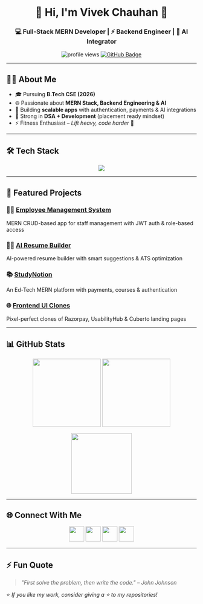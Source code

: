 <h1 align="center">🚀 Hi, I'm Vivek Chauhan 👋</h1>
<h3 align="center">
💻 Full-Stack MERN Developer | ⚡ Backend Engineer | 🤖 AI Integrator
</h3>

<p align="center">
<img src="https://komarev.com/ghpvc/?username=Vivek004&label=Profile%20Views&color=blueviolet&style=flat" alt="profile views"/>
<a href="https://github.com/Vivek004?tab=followers"><img src="https://img.shields.io/github/followers/Vivek004?label=Followers&style=social" alt="GitHub Badge"></a>
</p>

---

## 🧑‍🚀 About Me
- 🎓 Pursuing **B.Tech CSE (2026)**  
- 🌐 Passionate about **MERN Stack, Backend Engineering & AI**  
- 🚀 Building **scalable apps** with authentication, payments & AI integrations  
- 🧩 Strong in **DSA + Development** (placement ready mindset)  
- ⚡ Fitness Enthusiast – *Lift heavy, code harder* 💪  

---

## 🛠️ Tech Stack

<p align="center">
<img src="https://skillicons.dev/icons?i=js,ts,react,redux,storybook,html,css,tailwind,mongodb,express,nodejs,c,cpp,java,python,git,github,postman,vscode,figma,docker" />
</p>

---

## 🚀 Featured Projects

### 👨‍💼 [Employee Management System](#)  
MERN CRUD-based app for staff management with JWT auth & role-based access  

### 🧑‍💻 [AI Resume Builder](#)  
AI-powered resume builder with smart suggestions & ATS optimization  

### 📚 [StudyNotion](#)  
An Ed-Tech MERN platform with payments, courses & authentication  

### 🌐 [Frontend UI Clones](#)  
Pixel-perfect clones of Razorpay, UsabilityHub & Cuberto landing pages  

---

## 📊 GitHub Stats

<p align="center">
<img src="https://github-readme-stats.vercel.app/api?username=Vivek004&show_icons=true&theme=tokyonight" height="180"/>
<img src="https://github-readme-streak-stats.herokuapp.com/?user=Vivek004&theme=tokyonight" height="180"/>
</p>

<p align="center">
<img src="https://github-readme-stats.vercel.app/api/top-langs/?username=Vivek004&layout=compact&theme=tokyonight" height="160"/>
</p>

---

## 🌐 Connect With Me  

<p align="center">
  <a href="https://linkedin.com/in/vivek004"><img src="https://skillicons.dev/icons?i=linkedin" height="40"></a>
  <a href="mailto:er.vivekchauhan1@gmail.com"><img src="https://skillicons.dev/icons?i=gmail" height="40"></a>
  <a href="https://discord.com/users/vivek004"><img src="https://skillicons.dev/icons?i=discord" height="40"></a>
  <a href="https://instagram.com/chauhan_vivek004"><img src="https://skillicons.dev/icons?i=instagram" height="40"></a>
</p>

---

## ⚡ Fun Quote  
> *"First solve the problem, then write the code." – John Johnson*  

⭐ *If you like my work, consider giving a ⭐ to my repositories!*  
